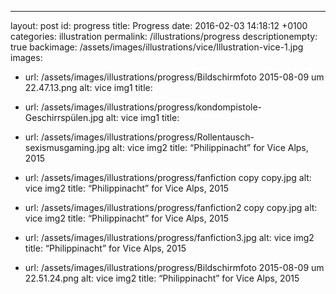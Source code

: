 ---
layout: post
id:     progress
title:  Progress
date:   2016-02-03 14:18:12 +0100
categories: illustration
permalink: /illustrations/progress
descriptionempty: true
backimage: /assets/images/illustrations/vice/Illustration-vice-1.jpg
images:

  - url: /assets/images/illustrations/progress/Bildschirmfoto 2015-08-09 um 22.47.13.png
    alt: vice img1
    title:

  - url: /assets/images/illustrations/progress/kondompistole-Geschirrspülen.jpg
    alt: vice img1
    title:

  - url: /assets/images/illustrations/progress/Rollentausch-sexismusgaming.jpg
    alt: vice img2
    title: “Philippinacht” for Vice Alps, 2015

  - url: /assets/images/illustrations/progress/fanfiction copy copy.jpg
    alt: vice img2
    title: “Philippinacht” for Vice Alps, 2015

  - url: /assets/images/illustrations/progress/fanfiction2 copy copy.jpg
    alt: vice img2
    title: “Philippinacht” for Vice Alps, 2015

  - url: /assets/images/illustrations/progress/fanfiction3.jpg
    alt: vice img2
    title: “Philippinacht” for Vice Alps, 2015

  - url: /assets/images/illustrations/progress/Bildschirmfoto 2015-08-09 um 22.51.24.png
    alt: vice img2
    title: “Philippinacht” for Vice Alps, 2015
